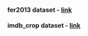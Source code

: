 #### fer2013 dataset - [link](https://drive.google.com/drive/folders/1HPYTv7_Td6wGeO0LYhizsx8kr9kwVe3r?usp=sharing)
#### imdb_crop dataset - [link](https://drive.google.com/drive/folders/1XkWHoE1NRU1i8SzS2meZM_y5N5j9V8wL?usp=sharing)
